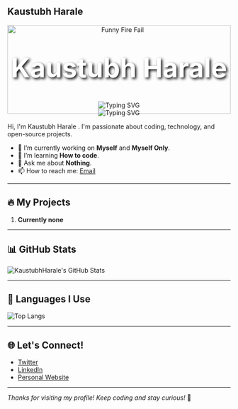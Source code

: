 ## Kaustubh Harale
<div align="center">

  <!-- 🔥 Meme Fire Fail -->
  <img src="https://media.giphy.com/media/yoJC2xvOP1a3Pio78Q/giphy.gif" width="100%" height="200" alt="Funny Fire Fail">

  <h1 style="color:white; font-size:60px; margin-top:-140px; text-shadow:3px 3px 6px #000;">
    Kaustubh Harale
  </h1>

  <img src="https://readme-typing-svg.herokuapp.com?font=Fira+Code&size=30&duration=3000&pause=1000&color=FF6B00&center=true&vCenter=true&multiline=true&width=600&height=100&lines=Full+Stack+Developer+🚀;AI/ML+Enthusiast+🤖;Code+Craftsman+🛠️;Fire+Breather+🔥;Bug+Hunter+🐛" alt="Typing SVG" />

</div>


<!-- Typing Animation -->
<div align="center">

<img src="https://readme-typing-svg.herokuapp.com?font=Fira+Code&size=30&duration=3000&pause=1000&color=FF6B00&center=true&vCenter=true&multiline=true&width=600&height=100&lines=Full+Stack+Yapper+%F0%9F%9A%80;AI%2FML+Listener+%F0%9F%A4%96%F0%9F%91%8F;Fire+Breather+%F0%9F%94%A5;Bug+Hunter+%F0%9F%90%9B" alt="Typing SVG" />

</div>


Hi, I'm Kaustubh Harale . I'm passionate about coding, technology, and open-source projects.

- 🔭 I’m currently working on **Myself** and **Myself Only**.
- 🌱 I’m learning **How to code**.
- 💬 Ask me about **Nothing**.
- 📫 How to reach me: [Email](mailto:kaustubhharale20@gmail.com)

---

## 🔥 My Projects

1. **Currently none**

---

## 📊 GitHub Stats

![KaustubhHarale's GitHub Stats](https://github-readme-stats.vercel.app/api?username=KaustubhHarale&show_icons=true&theme=radical)

---

## 🧠 Languages I Use

![Top Langs](https://github-readme-stats.vercel.app/api/top-langs/?username=KaustubhHarale&langs_count=10&layout=compact&theme=radical)

---

## 🌐 Let's Connect!

- [Twitter](https://twitter.com/your_username)
- [LinkedIn](https://www.linkedin.com/in/your-linkedin)
- [Personal Website](https://www.kaustubharale.com)

---

*Thanks for visiting my profile! Keep coding and stay curious!* 🚀

